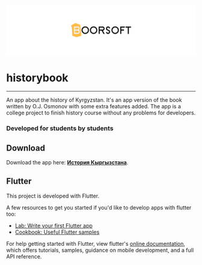 ![Boorsoft logo](assets/boorsoft-logo-small.png)
# historybook
-------

An app about the history of Kyrgyzstan. It's an app version of the book written by O.J. Osmonov with some extra features added.
The app is a college project to finish history course without any problems for developers. 

### Developed for students by students

## Download

Download the app here: **[История Кыргызстана](t.me/historybookappkg)**.

## Flutter

This project is developed with Flutter.

A few resources to get you started if you'd like to develop apps with flutter too:

- [Lab: Write your first Flutter app](https://flutter.dev/docs/get-started/codelab)
- [Cookbook: Useful Flutter samples](https://flutter.dev/docs/cookbook)

For help getting started with Flutter, view flutter's
[online documentation](https://flutter.dev/docs), which offers tutorials,
samples, guidance on mobile development, and a full API reference.
